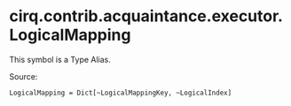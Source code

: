 <div itemscope itemtype="http://developers.google.com/ReferenceObject">
<meta itemprop="name" content="cirq.contrib.acquaintance.executor.LogicalMapping" />
<meta itemprop="path" content="Stable" />
</div>

# cirq.contrib.acquaintance.executor.LogicalMapping


This symbol is a Type Alias.


Source:

<pre class="devsite-click-to-copy prettyprint lang-py tfo-signature-link">
<code>LogicalMapping = Dict[~LogicalMappingKey, ~LogicalIndex]
</code></pre>




